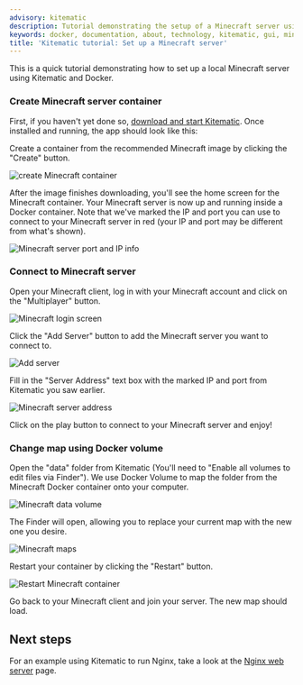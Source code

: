 ```yaml
---
advisory: kitematic
description: Tutorial demonstrating the setup of a Minecraft server using Docker and Kitematic
keywords: docker, documentation, about, technology, kitematic, gui, minecraft, tutorial
title: 'Kitematic tutorial: Set up a Minecraft server'
---
```

This is a quick tutorial demonstrating how to set up a local Minecraft server using Kitematic and Docker.

### Create Minecraft server container

First, if you haven't yet done so, [download and start Kitematic](index.md). Once installed and running, the app should look like this:

Create a container from the recommended Minecraft image by clicking the "Create" button.

![create Minecraft container](images/minecraft-create.png)

After the image finishes downloading, you'll see the home screen for the Minecraft container. Your Minecraft server is now up and running inside a Docker container. Note that we've marked the IP and port you can use to connect to your Minecraft server in red (your IP and port may be different from what's shown).

![Minecraft server port and IP info](images/minecraft-port.png)

### Connect to Minecraft server

Open your Minecraft client, log in with your Minecraft account and click on the "Multiplayer" button.

![Minecraft login screen](images/minecraft-login.png)

Click the "Add Server" button to add the Minecraft server you want to connect to.

![Add server](images/minecraft-login.png)

Fill in the "Server Address" text box with the marked IP and port from Kitematic you saw earlier.

![Minecraft server address](images/minecraft-server-address.png)

Click on the play button to connect to your Minecraft server and enjoy!

### Change map using Docker volume

Open the "data" folder from Kitematic (You'll need to "Enable all volumes to edit files via Finder"). We use Docker Volume to map the folder from the Minecraft Docker container onto your computer.

![Minecraft data volume](images/minecraft-data-volume.png)

The Finder will open, allowing you to replace your current map with the new one you desire.

![Minecraft maps](images/minecraft-map.png)

Restart your container by clicking the "Restart" button.

![Restart Minecraft container](images/minecraft-restart.png)

Go back to your Minecraft client and join your server. The new map should load.

## Next steps

For an example using Kitematic to run Nginx, take a look at the [Nginx web server](./nginx-web-server.md) page.